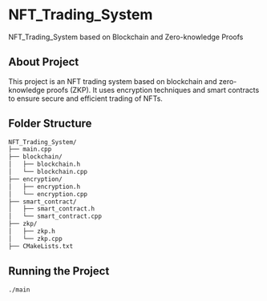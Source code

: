 # NFT_Trading_System
NFT_Trading_System based on Blockchain and Zero-knowledge Proofs

## About Project
This project is an NFT trading system based on blockchain and zero-knowledge proofs (ZKP). It uses encryption techniques and smart contracts to ensure secure and efficient trading of NFTs.

## Folder Structure
``` Markdown
NFT_Trading_System/
├── main.cpp
├── blockchain/
│   ├── blockchain.h
│   └── blockchain.cpp
├── encryption/
│   ├── encryption.h
│   └── encryption.cpp
├── smart_contract/
│   ├── smart_contract.h
│   └── smart_contract.cpp
├── zkp/
│   ├── zkp.h
│   └── zkp.cpp
├── CMakeLists.txt
```

## Running the Project
``` bash
./main
```